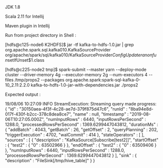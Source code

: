 JDK 1.8 

Scala 2.11 for Intellij 

Maven plugin in Intellij 

Run from project directory in Shell :

[hdfs@c125-node6 K2HDFS]$ jar -tf kafka-to-hdfs-1.0.jar | grep org.apache.spark.sql.kafka010.KafkaSourceProvider
org/apache/spark/sql/kafka010/KafkaSourceProvider$ConfigUpdater$$anonfun$setIfUnset$1.class



[hdfs@c225-node2 tmp]$ spark-submit --master yarn --deploy-mode cluster --driver-memory 4g --executor-memory 2g --num-executors 4 --files /tmp/props2 --packages org.apache.spark:spark-sql-kafka-0-10_2.11:2.2.0 kafka-to-hdfs-1.0-jar-with-dependencies.jar ./props2

Expected output :

19/08/06 10:27:09 INFO StreamExecution: Streaming query made progress: {
  "id" : "30150aea-4f3f-4c28-ae7d-379f875d47c6",
  "runId" : "8ba94e8d-017f-430f-b2cc-378c8dea8ce7",
  "name" : null,
  "timestamp" : "2019-08-06T10:27:05.000Z",
  "numInputRows" : 6440,
  "inputRowsPerSecond" : 1288.0,
  "processedRowsPerSecond" : 1369.6299447043812,
  "durationMs" : {
    "addBatch" : 4043,
    "getBatch" : 26,
    "getOffset" : 2,
    "queryPlanning" : 202,
    "triggerExecution" : 4702,
    "walCommit" : 414
  },
  "stateOperators" : [ ],
  "sources" : [ {
    "description" : "KafkaSource[Subscribe[test2]]",
    "startOffset" : {
      "test2" : {
        "0" : 63502966
      }
    },
    "endOffset" : {
      "test2" : {
        "0" : 63509406
      }
    },
    "numInputRows" : 6440,
    "inputRowsPerSecond" : 1288.0,
    "processedRowsPerSecond" : 1369.6299447043812
  } ],
  "sink" : {
    "description" : "FileSink[/tmp/hive_table]"
  }
}